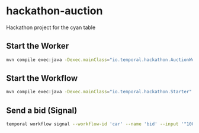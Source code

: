 # hackathon-auction
Hackathon project for the cyan table

## Start the Worker

```bash
mvn compile exec:java -Dexec.mainClass="io.temporal.hackathon.AuctionWorker"
```

## Start the Workflow

```bash
mvn compile exec:java -Dexec.mainClass="io.temporal.hackathon.Starter"
```


## Send a bid (Signal)

```bash
temporal workflow signal --workflow-id 'car' --name 'bid' --input '"100"'
```
